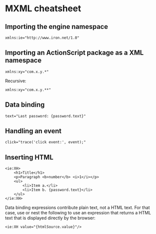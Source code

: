 # MXML cheatsheet

## Importing the engine namespace

`xmlns:ie="http://www.iron.net/1.0"`

## Importing an ActionScript package as a XML namespace

`xmlns:xy="com.x.y.*"`

Recursive:

`xmlns:xy="com.x.y.**"`

## Data binding

`text="Last password: {password.text}"`

## Handling an event

`click="trace('click event:', event);"`

## Inserting HTML

```mxml
<ie:XH>
    <h1>Title</h1>
    <p>Paragraph <b>number</b> <i>1</i></p>
    <ul>
        <li>Item a.</li>
        <li>Item b. {password.text}</li>
    </ul>
</ie:XH>
```

Data binding expressions contribute plain text, not a HTML text. For that case, use or nest the following to use an expression that returns a HTML text that is displayed directly by the browser:

```mxml
<ie:XH value="{htmlSource.value}"/>
```